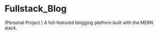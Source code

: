 # Fullstack_Blog
 (Personal Project ) A full-featured blogging platform built with the MERN stack. 
